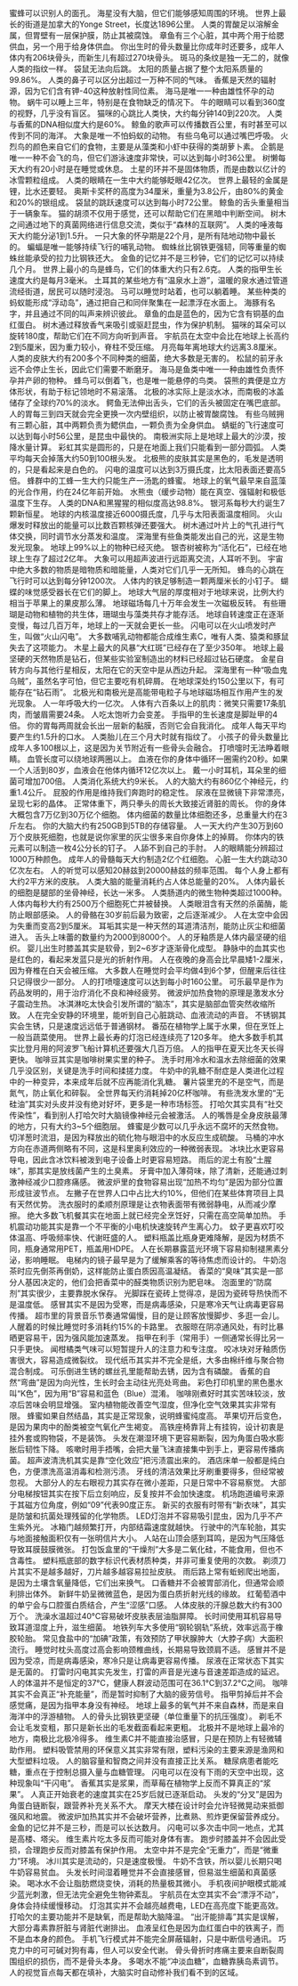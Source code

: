 蜜蜂可以识别人的面孔。
海星没有大脑，但它们能够感知周围的环境。
世界上最长的街道是加拿大的Yonge Street，长度达1896公里。
人类的胃酸足以溶解金属，但胃壁有一层保护膜，防止其被腐蚀。
章鱼有三个心脏，其中两个用于给腮供血，另一个用于给身体供血。
你出生时的骨头数量比你成年时还要多，成年人体内有206块骨头，而新生儿有超过270块骨头。
斑马的条纹是独一无二的，就像人类的指纹一样。
袋鼠无法向后跳。
太阳的质量占据了整个太阳系质量的99.86%。
人类的鼻子可以区分出超过一万种不同的气味。
香蕉是天然的辐射源，因为它们含有钾-40这种放射性同位素。
海马是唯一一种由雄性怀孕的动物。
蜗牛可以睡上三年，特别是在食物缺乏的情况下。
牛的眼睛可以看到360度的视野，几乎没有盲区。
猫咪的心跳比人类快，大约每分钟140到220次。
人类与香蕉的DNA相似度大约是60%。
鲸鱼的歌声可以传播数百公里，有时甚至可以传到不同的海洋。
大象是唯一不怕蚂蚁的动物。
有些乌龟可以通过嘴巴呼吸。
火烈鸟的颜色来自它们的食物，主要是从藻类和小虾中获得的类胡萝卜素。
企鹅是唯一一种不会飞的鸟，但它们游泳速度非常快，可以达到每小时36公里。
树懒每天大约有20小时是在睡觉或休息。
土星的环并不是固体物质，而是由数以亿计的冰雪颗粒组成。
人类的眼睛在一生中大约能够眨眼42亿次。
世界上最轻的金属是锂，比水还要轻。
奥斯卡奖杯的高度为34厘米，重量为3.8公斤，由80%的黄金和20%的银组成。
袋鼠的跳跃速度可以达到每小时72公里。
鲸鱼的舌头重量相当于一辆象车。
猫的胡须不仅用于感觉，还可以帮助它们在黑暗中判断空间。
树木之间通过地下的真菌网络进行信息交流，类似于“森林的互联网”。
人类的唾液每天大约能分泌1到1.5升。
一只大象的怀孕期是22个月，是所有陆地动物中最长的。
蝙蝠是唯一能够持续飞行的哺乳动物。
蜘蛛丝比钢铁更强韧，同等重量的蜘蛛丝能承受的拉力比钢铁还大。
金鱼的记忆并不是三秒钟，它们的记忆可以持续几个月。
世界上最小的鸟是蜂鸟，它们的体重大约只有2.6克。
人类的指甲生长速度大约是每月3毫米。
土耳其的某些地方有“温泉水上游”，温暖的泉水通过管道流经街道，居民可以随时浸泡。
马可以睡觉时站着，也可以躺着睡。
某些种类的蚂蚁能形成“浮动岛”，通过把自己和同伴聚集在一起漂浮在水面上。
海豚有名字，并且通过不同的叫声来辨识彼此。
章鱼的血是蓝色的，因为它含有铜基的血红蛋白。
树木通过释放香气来吸引或驱赶昆虫，作为保护机制。
猫咪的耳朵可以旋转180度，帮助它们在不同方向听到声音。
宇航员在太空中会比在地球上长高约2到5厘米，因为重力较小，脊柱不受压缩。
月亮每年离地球大约远离3.8厘米。
人类的皮肤大约有200多个不同种类的细菌，绝大多数是无害的。
松鼠的前牙永远不会停止生长，因此它们需要不断磨牙。
海马是鱼类中唯一一种由雄性负责怀孕并产卵的物种。
蜂鸟可以倒着飞，也是唯一能悬停的鸟类。
袋熊的粪便是立方体形状，有助于标记领地时不易滚落。
北极的冰实际上是淡水冰，而南极的冰盖储存了全球约70%的淡水。
鳄鱼无法伸出舌头，它们的舌头被固定在嘴巴底部。
人的胃每三到四天就会完全更换一次内壁组织，以防止被胃酸腐蚀。
有些乌贼拥有三颗心脏，其中两颗负责为鳃供血，一颗负责为全身供血。
蜻蜓的飞行速度可以达到每小时56公里，是昆虫中最快的。
南极洲实际上是地球上最大的沙漠，按降水量计算。
彩虹其实是圆形的，只是在地面上我们只能看到一部分圆弧。
人类平均每天会掉落大约50到100根头发。
北极熊的皮肤其实是黑色的，毛发是透明的，只是看起来是白色的。
闪电的温度可以达到3万摄氏度，比太阳表面还要高5倍。
蜂群中的工蜂一生大约只能生产一汤匙的蜂蜜。
地球上的氧气最早来自蓝藻的光合作用，约在24亿年前开始。
水熊虫（缓步动物）能在真空、强辐射和极低温度下生存。
人类的DNA和黑猩猩的相似度高达98.8%。
银河系每秒大约诞生7颗新恒星。
地球的内核温度接近6000摄氏度，几乎与太阳表面温度相同。
火山爆发时释放出的能量可以比数百颗核弹还要强大。
树木通过叶片上的气孔进行气体交换，同时调节水分蒸发和温度。
深海里有些鱼类能发出自己的光，这是生物发光现象。
地球上99%以上的物种已经灭绝。
银杏树被称为“活化石”，已经在地球上生存了超过2亿年。
大象可以用超声波进行远距离交流，人耳听不到。
宇宙中绝大多数的物质是暗物质和暗能量，人类对它们几乎一无所知。
蜂鸟的心跳在飞行时可以达到每分钟1200次。
人体内的铁足够制造一颗两厘米长的小钉子。
蝴蝶的味觉感受器长在它们的脚上。
地球大气层的厚度相对于地球来说，比例大约相当于苹果上的果皮那么薄。
地球磁场每几十万年会发生一次磁极反转。
有些珊瑚是动物和植物的共生体，珊瑚虫与藻类共存才能存活。
地球自转速度正在逐渐变慢，每过几百万年，地球上的一天就会更长一些。
闪电可以在火山喷发时产生，叫做“火山闪电”。
大多数哺乳动物都能合成维生素C，唯有人类、猿类和豚鼠失去了这项能力。
木星上最大的风暴“大红斑”已经存在了至少350年。
地球上最坚硬的天然物质是钻石，但某些实验室制造出的材料已经超过钻石硬度。
金星自转方向与其他行星相反，太阳在它的天空中是从西边升起。
深海里有一种“吸血鬼乌贼”，虽然名字可怕，但它主要吃有机碎屑。
在地球深处约150公里以下，有可能存在“钻石雨”。
北极光和南极光是高能带电粒子与地球磁场相互作用产生的发光现象。
人一年呼吸大约一亿次。
人体有六百条以上的肌肉：微笑只需要17条肌肉，而皱眉需要24条。
人吃太饱听力会变差。
手指甲的生长速度是脚趾甲的4倍。
你的胃每两周就会长出一层新的黏膜，否则它会自我消化。
成年人每天平均要产生约1.5升的口水。
人类胎儿在三个月大时就有指纹了。
小孩子的骨头数量比成年人多100根以上，这是因为关节附近有一些骨头会融合。
打喷嚏时无法睁着眼睛。
血管长度可以绕地球两圈以上。
血液在你的身体中循环一圈需约20秒。如果一个人活到80岁，血液会在他体内循环12亿次以上。
戴一小时耳机，耳朵里的细菌可增加700倍。
人类消化系统大约9米长。
人的大脑大约有860亿个神经元，约重1.4公斤。
屁股的作用是维持我们奔跑时的稳定性。
尿液在显微镜下非常漂亮，呈现七彩的晶体。
正常体重下，两只拳头的周长大致接近肾脏的周长。
你的身体大概包含7万亿到30万亿个细胞。
体内细菌的数量比体细胞还多，总重量大约在3斤左右。
你的大脑大约有250GB到5TB的存储容量。
人一天大约产生30万到60万个皮肤死细胞，也就是说你家里的灰尘很多来自你身体上的掉屑。
你体内的铁元素可以制造一枚4公分长的钉子。
人舔不到自己的手肘。
人的眼睛能分辨超过1000万种颜色。
成年人的骨髓每天大约制造2亿个红细胞。
心脏一生大约跳动30亿次左右。
人的听觉可以感知20赫兹到20000赫兹的频率范围。
每个人身上都有大约2平方米的皮肤。
人类大脑的能量消耗约占人体总能量的20%。
人体内最长的细胞是腿部的坐骨神经，长达一米多。
人类肠道内的微生物种类超过1000种。
人体内每秒大约有2500万个细胞死亡并被替换。
人类眼泪含有天然的杀菌酶，能防止眼部感染。
人的骨骼在30岁前后最为致密，之后逐渐减少。
人在太空中会因为失重而变高2到5厘米。
耳垢其实是一种天然的耳道清洁剂，能防止灰尘和细菌进入。
舌头上味蕾的数量约为2000到8000个。
人的牙釉质是人体内最坚硬的组织。
婴儿出生时膝盖其实是软骨，到2~6岁才逐渐骨化成型。
静脉中的血其实也是红色的，看起来发蓝只是光的折射作用。
人在夜晚的身高会比早晨矮1-2厘米，因为脊椎在白天会被压缩。
大多数人在睡觉时会平均做4到6个梦，但醒来后往往只记得很少一部分。
人的打喷嚏速度可以达到每小时160公里。
可乐最早是作为药品发明的，用于治疗消化不良和神经疲劳。
微波炉加热食物的原理是激发水分子震动生热。
冰淇淋吃太快会引发所谓的“脑冻”，其实是脑部血管突然收缩所致。
人在完全安静的环境里，能听到自己心脏跳动、血液流动的声音。
不锈钢其实会生锈，只是速度远远低于普通钢材。
番茄在植物学上属于水果，但在烹饪上一般当蔬菜使用。
世界上最长寿的灯泡已经连续亮了120多年。
绝大多数手机其实比登月用的阿波罗飞船计算机还要强大几百万倍。
人的指甲在夏天比冬天长得更快。
咖啡豆其实是咖啡树果实里的种子。
洗手时用冷水和温水去除细菌的效果几乎没区别，关键是洗手时间和揉搓力度。
牛奶中的乳糖不耐症是人类进化过程中的一种变异，本来成年后就不应再能消化乳糖。
薯片袋里充的不是空气，而是氮气，防止氧化和碎裂。
全世界每天约消耗掉20亿杯咖啡。
有些洗发水里的“无硅油”其实对头皮并没有绝对好坏，更多是一种市场标签。
打哈欠其实具有“社交传染性”，看到别人打哈欠时大脑镜像神经元会被激活。
人的嘴唇是全身皮肤最薄的地方，只有大约3~5个细胞层。
蜂蜜是少数可以几乎永远不腐坏的天然食物。
切洋葱时流泪，是因为释放出的硫化物与眼泪中的水反应生成硫酸。
马桶的冲水方向在赤道两侧略有不同，这是科里奥利效应的一种微弱表现。
冰块比水更容易导电，因此含冰饮料被泼到电子设备上时更容易短路。
雨后的泥土有股“土腥味”，那其实是放线菌产生的土臭素。
牙膏中加入薄荷味，除了清新，还能通过刺激神经减少口腔疼痛感。
微波炉里的食物容易出现“加热不均匀”是因为部分位置形成驻波节点。
左撇子在世界人口中占比大约10%，但他们在某些体育项目上具有天然优势。
洗衣服时的柔顺剂原理是让衣物表面带有微弱静电，从而减少摩擦。
绝大多数飞机餐其实在地面上就已经完全烹饪好，只需在高空简单加热。
手机震动功能其实是靠一个不平衡的小电机快速旋转产生离心力。
蚊子更喜欢叮咬体温高、呼吸频率快、代谢旺盛的人。
塑料瓶盖比瓶身更难降解，是因为材质不同，瓶身通常用PET，瓶盖用HDPE。
人在长期暴露蓝光环境下容易抑制褪黑素分泌，影响睡眠。
电梯内的镜子最早是为了缓解乘客的等待焦虑而设计的。
牛奶泡茶时应先倒茶再倒奶，这样能防止蛋白质因高温凝结。
香菜的“臭味”其实是一部分人基因决定的，他们会把香菜中的醛类物质识别为肥皂味。
泡面里的“防腐剂”其实很少，主要靠脱水保存。
光脚踩在瓷砖上觉得凉，是因为瓷砖导热快而不是温度低。
感冒其实不是因为受寒，而是病毒感染，只是寒冷天气让病毒更容易传播。
超市里的背景音乐节奏通常偏慢，目的是让顾客放慢脚步、多逛一会儿。
人醒着的时候比睡觉时多消耗约15%的卡路里。
衣服晾在阴凉通风处，有时比暴晒更容易干，因为强风能加速蒸发。
指甲在利手（常用手）一侧通常长得比另一只手更快。
闻柑橘类气味可以短暂提升人的注意力和专注度。
咬冰块对牙釉质伤害很大，容易造成微裂纹。
现代纸币其实并不完全是纸，大多由棉纤维与聚合物混合制成。
可乐倒进生锈的螺丝孔里能帮助去锈，因为含有磷酸。
香蕉的自然“弯曲”是因为向光性，生长时会主动往光亮处弯曲。
彩色打印机里的黑色墨水叫“K色”，因为用“B”容易和蓝色（Blue）混淆。
咖啡刚煮好时其实苦味较淡，放凉后苦味会明显增强。
室内植物能改善空气湿度，但净化空气效果其实非常有限。
蜂蜜如果自然结晶，其实是正常现象，说明蜂蜜纯度高。
苹果切开后变色，是因为果肉中的酚类被空气氧化产生褐变。
高铁座椅靠背上有挂钩，设计初衷是挂外套或购物袋，不是装饰。
头发在潮湿环境下更容易断裂，因为角蛋白吸水膨胀后韧性下降。
咳嗽时用手捂嘴，会把大量飞沫直接集中到手上，更容易传播病菌。
超声波清洗机其实是靠“空化效应”把污渍震出来的。
酒店床单一般都是纯白色，方便漂洗高温消毒和检测污渍。
牙线的清洁效果比牙刷重要得多，但经常被忽视。
大部分人的左右眼视力其实存在微小差距，只是日常中不容易察觉。
大部分电梯按钮其实在按下后立刻响应，反复按并不会加快速度。
机场跑道编号来源于其磁方位角度，例如“09”代表90度正东。
新买的衣服有时带有“新衣味”，其实是防皱和抗菌处理残留的化学物质。
LED灯泡并不容易吸引昆虫，因为几乎不产生紫外光。
冰箱门越频繁打开，内部结霜速度就越快。
行驶中的汽车轮胎，其实与地面接触面积仅有一张明信片大小。
人站在山顶会感到耳鸣，是因为气压降低导致耳膜鼓膜微张。
打包饭盒里的“干燥剂”大多是二氧化硅，不能食用，但也不含毒性。
塑料瓶底部的数字标识代表材质种类，并非可重复使用的次数。
剃须刀片其实不是越多越好，刀片越多越容易拉扯皮肤。
雨后路上常有蚯蚓爬出地面，是因为土壤含氧量降低，它们出来换气。
口香糖并不会被胃部消化，但通常会顺利排出体外。
新鲜牛奶呈微微蓝色，是因为蛋白质折射光线的缘故。
红葡萄酒中的单宁会与口腔蛋白质结合，产生“涩感”口感。
人体皮肤的汗腺总数大约有300万个。
洗澡水温超过40°C容易破坏皮肤表层油脂屏障。
长时间使用耳机容易导致耳道湿度上升，滋生细菌。
地铁列车大多使用“钢轮钢轨”系统，效率远高于橡胶轮胎。
常见食盐中的“加碘”政策，有效预防了甲状腺肿大（大脖子病）大面积流行。
睡觉时枕头高度过高会影响颈椎曲线，长期易导致颈肩不适。
感冒并不是因为受凉，而是病毒感染，寒冷只是让病毒更容易传播。
尿液在正常状态下其实是无菌的。
打雷时闪电其实先发生，打雷的声音是光速与音速差距造成的延迟。
人的体温并不是恒定的37°C，健康人群波动范围可在36.1°C到37.2°C之间。
咖啡其实不会真正“补充能量”，而是暂时抑制了大脑的疲劳信号。
指甲剪掉后并不会感觉痛，是因为指甲本身没有神经。
地球上最多的氧气并不来自森林，而是来自海洋中的浮游植物。
人的骨头比钢铁更坚硬（单位重量下的抗压强度）。
剃毛不会让毛发变粗，那只是新长出的毛发截面看起来更粗。
北极并不是地球上最冷的地方，南极比北极冷得多。
维生素C并不能直接治感冒，只是在预防上有轻微辅助作用。
塑料吸管禁用的环保意义其实非常有限，塑料污染的主要来源是渔网和大型塑料垃圾。
人的脑容量和智商之间并没有直接正比关系。
糖尿病患者能吃糖，重点在于控制总摄入量与血糖管理。
闪电可以在没有下雨的天空中出现，这种现象叫“干闪电”。
香蕉其实是浆果，而草莓在植物学上反而不算真正的“浆果”。
人真正开始衰老的速度其实在25岁后就已逐渐启动。
头发的“分叉”是因为角蛋白链断裂，跟营养补充关系不大。
摩天大楼在设计时会允许轻微晃动来抵御强风和地震。
微波炉加热其实并不会破坏营养，比煮熟、煎炸更保留营养成分。
金鱼的记忆并不是三秒，而是可以长达数月。
闪电可以多次击中同一地点，尤其是高楼、塔尖。
维生素片吃太多反而可能对身体有害。
跑步时膝盖并不会因此受损，合理跑步反而对膝盖有保护作用。
太空中并不是完全“无重力”，而是“微重力”环境。
冰川其实是流动的，只是速度极慢。
牛奶不含铁，所以婴儿长期只喝牛奶容易贫血。
头发长时间湿着睡觉并不会直接感冒，但易滋生细菌和真菌感染。
喝冰水不会让脂肪燃烧变快，消耗的热量极其微小。
手机夜间护眼模式能减少蓝光刺激，但无法完全避免生物钟紊乱。
宇航员在太空其实不会“漂浮不动”，身体会持续缓慢移动。
灯泡其实并不会越亮越费电，LED在高亮度下能更高效。
打哈欠的主要功能并不是缺氧，而是帮助大脑降温。
“出汗能排毒”其实是误解，大部分毒素靠肝脏与肾脏代谢排出。
血液呈红色是因为血红蛋白中的铁离子，而不是血本身的颜色。
手机飞行模式并不能完全屏蔽辐射，只是中断信号通讯。
巧克力中的可可碱对狗有毒，但人可以安全代谢。
骨头骨折时疼痛主要来自断裂周围组织的损伤，而不是骨头本身。
多喝水不能“冲淡血糖”，血糖靠胰岛素调节。
人的视觉盲点每天都在填补，大脑实时自动修补我们看不到的区域。
